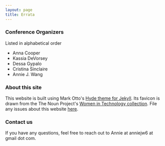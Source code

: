 ```yaml
---
layout: page
title: Errata 
---
```


### Conference Organizers

Listed in alphabetical order

* Anna Cooper
* Kassia DeVorsey
* Dessa Gypalo
* Cristina Sinclaire
* Annie J. Wang

### About this site

This website is built using Mark Otto's [Hyde theme for Jekyll](https://github.com/poole/hyde). Its favicon is drawn from the The Noun Project's [Women in Technology collection](https://thenounproject.com/thinkful/collection/women-in-technology/). File any issues about this website [here](https://github.com/anniejw6/crackthecodesite).

### Contact us

If you have any questions, feel free to reach out to Annie at anniejw6 at gmail dot com.
